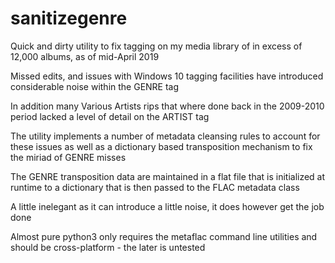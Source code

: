 # sanitizegenre

Quick and dirty utility to fix tagging on my media library of in excess of 12,000 albums, as of mid-April 2019

Missed edits, and issues with Windows 10 tagging facilities have introduced considerable noise within the GENRE tag

In addition many Various Artists rips that where done back in the 2009-2010 period lacked a level of detail on the ARTIST tag

The utility implements a number of metadata cleansing rules to account for these issues as well as a dictionary based transposition mechanism to fix the miriad of GENRE misses

The GENRE transposition data are maintained in a flat file that is initialized at runtime to a dictionary that is then passed to the FLAC metadata class

A little inelegant as it can introduce a little noise, it does however get the job done


Almost pure python3 only requires the metaflac command line utilities and should be cross-platform - the later is untested

